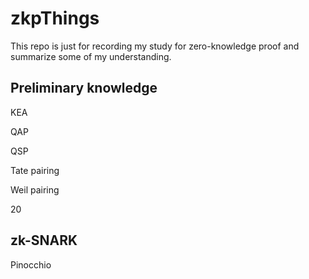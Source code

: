 # zkpThings

This repo is just for recording my study for zero-knowledge proof and summarize some of my understanding.

## Preliminary knowledge

KEA

QAP

QSP

Tate pairing

Weil pairing

20

## zk-SNARK

Pinocchio